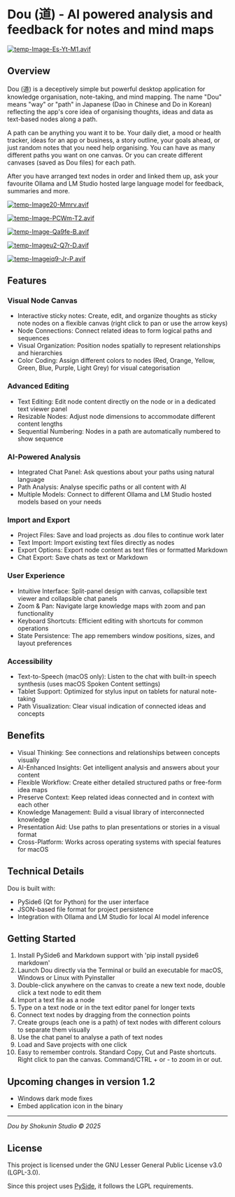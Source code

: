 # Dou (道) - AI powered analysis and feedback for notes and mind maps

[![temp-Image-Es-Yt-M1.avif](https://i.postimg.cc/cH6gtxkb/temp-Image-Es-Yt-M1.avif)](https://postimg.cc/Q9GxR33Q)

## Overview

Dou (道) is a deceptively simple but powerful desktop application for knowledge organisation, note-taking, and mind mapping. The name "Dou" means "way" or "path" in Japanese (Dao in Chinese and Do in Korean) reflecting the app's core idea of organising thoughts, ideas and data as text-based nodes along a path.

A path can be anything you want it to be. Your daily diet, a mood or health tracker,  ideas for an app or business, a story outline, your goals ahead, or just random notes that you need help organising. You can have as many different paths you want on one canvas. Or you can create different canvases (saved as Dou files) for each path.

After you have arranged text nodes in order and linked them up, ask your favourite Ollama and LM Studio hosted large language model for feedback, summaries and more.

[![temp-Image20-Mmrv.avif](https://i.postimg.cc/kMBhNLVr/temp-Image20-Mmrv.avif)](https://postimg.cc/G9nQd7Jz)

[![temp-Image-PCWm-T2.avif](https://i.postimg.cc/4y9Yw8gv/temp-Image-PCWm-T2.avif)](https://postimg.cc/xN9j13qq)

[![temp-Image-Qa9fe-B.avif](https://i.postimg.cc/SjbJPWSB/temp-Image-Qa9fe-B.avif)](https://postimg.cc/q6QJh6Cw)

[![temp-Imageu2-Q7r-D.avif](https://i.postimg.cc/DZDWq9ty/temp-Imageu2-Q7r-D.avif)](https://postimg.cc/R67VmDSj)

[![temp-Imageiq9-Jr-P.avif](https://i.postimg.cc/tRwvBDPs/temp-Imageiq9-Jr-P.avif)](https://postimg.cc/3WjZRXth)

## Features

### Visual Node Canvas
* Interactive sticky notes: Create, edit, and organize thoughts as sticky note nodes on a flexible canvas (right click to pan or use the arrow keys)
* Node Connections: Connect related ideas to form logical paths and sequences
* Visual Organization: Position nodes spatially to represent relationships and hierarchies
* Color Coding: Assign different colors to nodes (Red, Orange, Yellow, Green, Blue, Purple, Light Grey) for visual categorisation

### Advanced Editing
* Text Editing: Edit node content directly on the node or in a dedicated text viewer panel
* Resizable Nodes: Adjust node dimensions to accommodate different content lengths
* Sequential Numbering: Nodes in a path are automatically numbered to show sequence

### AI-Powered Analysis
* Integrated Chat Panel: Ask questions about your paths using natural language
* Path Analysis: Analyse specific paths or all content with AI
* Multiple Models: Connect to different Ollama and LM Studio hosted models based on your needs

### Import and Export
* Project Files: Save and load projects as .dou files to continue work later
* Text Import: Import existing text files directly as nodes
* Export Options: Export node content as text files or formatted Markdown
* Chat Export: Save chats as text or Markdown

### User Experience
* Intuitive Interface: Split-panel design with canvas, collapsible text viewer and collapsible chat panels
* Zoom & Pan: Navigate large knowledge maps with zoom and pan functionality
* Keyboard Shortcuts: Efficient editing with shortcuts for common operations
* State Persistence: The app remembers window positions, sizes, and layout preferences

### Accessibility
* Text-to-Speech (macOS only): Listen to the chat with built-in speech synthesis (uses macOS Spoken Content settings)
* Tablet Support: Optimized for stylus input on tablets for natural note-taking
* Path Visualization: Clear visual indication of connected ideas and concepts

## Benefits
* Visual Thinking: See connections and relationships between concepts visually
* AI-Enhanced Insights: Get intelligent analysis and answers about your content
* Flexible Workflow: Create either detailed structured paths or free-form idea maps
* Preserve Context: Keep related ideas connected and in context with each other
* Knowledge Management: Build a visual library of interconnected knowledge
* Presentation Aid: Use paths to plan presentations or stories in a visual format
* Cross-Platform: Works across operating systems with special features for macOS

## Technical Details

Dou is built with:
* PySide6 (Qt for Python) for the user interface
* JSON-based file format for project persistence
* Integration with Ollama and LM Studio for local AI model inference

## Getting Started
1. Install PySide6 and Markdown support with 'pip install pyside6 markdown'
2. Launch Dou directly via the Terminal or build an executable for macOS, Windows or Linux with Pyinstaller
3. Double-click anywhere on the canvas to create a new text node, double click a text node to edit them
4. Import a text file as a node
5. Type on a text node or in the text editor panel for longer texts
6. Connect text nodes by dragging from the connection points
7. Create groups (each one is a path) of text nodes with different colours to separate them visually
8. Use the chat panel to analyse a path of text nodes
9. Load and Save projects with one click
10. Easy to remember controls. Standard Copy, Cut and Paste shortcuts. Right click to pan the canvas. Command/CTRL + or - to zoom in or out.

## Upcoming changes in version 1.2
* Windows dark mode fixes
* Embed application icon in the binary

---
*Dou by Shokunin Studio © 2025*

## License

This project is licensed under the GNU Lesser General Public License v3.0 (LGPL-3.0).

Since this project uses [PySide](https://doc.qt.io/qtforpython-6/licenses.html), it follows the LGPL requirements.
